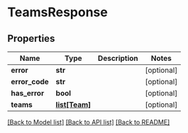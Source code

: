 # TeamsResponse

## Properties
Name | Type | Description | Notes
------------ | ------------- | ------------- | -------------
**error** | **str** |  | [optional] 
**error_code** | **str** |  | [optional] 
**has_error** | **bool** |  | [optional] 
**teams** | [**list[Team]**](Team.md) |  | [optional] 

[[Back to Model list]](../README.md#documentation-for-models) [[Back to API list]](../README.md#documentation-for-api-endpoints) [[Back to README]](../README.md)


